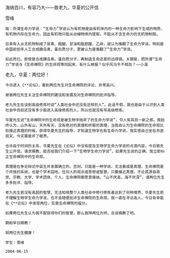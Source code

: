 海纳百川，有容乃大——致老九，华夏的公开信

雪峰


    按：所谓生命力学说：“生命力”学说认为有机物是由有机体内的一种生命力影响下生成的物质，有机物内存在生命力，因此有机物只能从动植物体内提取，不能从不含生命力的无机物制取。

    后来有人从无机物制成了尿素、醋酸、甘油和脂肪酸、乙炔，就认为推翻了生命力学说。特别是中国前些年人工合成胰岛素，蛋白质分子，更被认为是推翻了“生命力”学说。

    如此而已。即使是合成胰岛素，蛋白质分子，离制造生命还差的远得很。关键是，把所谓“生命力”学说与《生命禅院》的生命观等同起来，有什么根据？似乎风马牛不相及？——小溪


老九，华夏：两位好！

    今日进入《**论坛》，看到两位先生对生命禅院的评论，非常高兴。

    谢谢两位先生关注生命禅院的建设和发展及对生命禅院的批评指导。

    老九先生在谈到高级修炼时说“人类社会中还没有这样的人”，此话不假，我也是由于认识到人类社会中目前还没有多少能进入高级修炼的人，所以也就没有写高级修炼。

    华夏先生说“生命禅院中的生命观是被生物学抛弃了的生命力学说”，令人有耳目一新之感。我始终认为，山外有山，天外有天，没有绝对的真理和终极的真理，当我自认为生命禅院的生命观比较接近真理的时候，获得华夏先生的指导，才知道生物学也有生命力学说，我实感自己坐在井底观天，今天算是开了眼界。

    也许由于时间的关系，华夏先生在《论坛》中没有提及生物学生命力学说的点滴内容，今日致先生公开信，请求赐教，能否给我们介绍一下“生物学生命力学说”，如果先生说的正确，我立即纠正生命禅院中的生命观。

    真理是在争论辩论中诞生并发展确立的，否则，只能是一种学说，无法看成是真理，生命禅院是个开放的系统，也是个学术园地，任何人的观点或思想或智慧，只要接近真理，不论其源自政党、宗教、大学、学术团体、个人，生命禅院都愿意接纳，“山不厌高，海不厌深”，请两位先生多多批评、指导。

    老九先生若没有高超的智慧，无法知晓整个人类社会中修行修炼者达到了何种境界，华夏先生若不理解生物学生命力学说，也不会随便批评生命禅院的生命观，我一直在寻访高人，今日有幸能在《**论坛》中发现两位，实是生命禅院的福分。

    如果两位先生认为我不配获得你们的智慧，那么我拜两位为师，总该赐教了吧。

    期盼早日赐教！

    祝两位先生健康！

    学生：雪峰

    2004-06-15 




